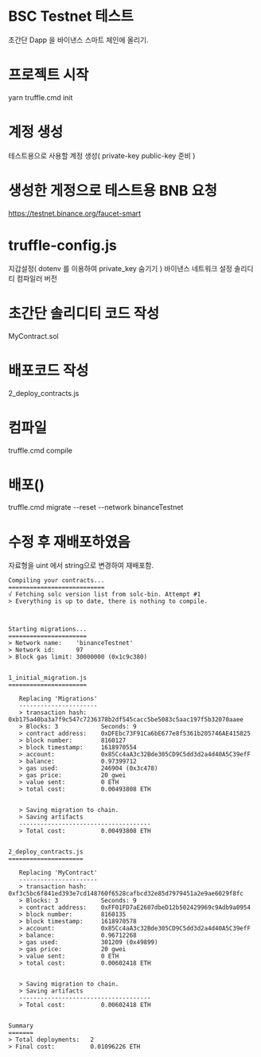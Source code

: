 # BSC Testnet 테스트
초간단 Dapp 을 바이낸스 스마트 체인에 올리기.

# 프로젝트 시작
yarn 
truffle.cmd init

# 계정 생성
테스트용으로 사용할 계정 생성( private-key public-key 준비 )

# 생성한 게정으로 테스트용 BNB 요청
https://testnet.binance.org/faucet-smart

# truffle-config.js
지갑설정( dotenv 를 이용하여 private_key 숨기기 )
바이낸스 네트워크 설정
솔리디티 컴파일러 버전

# 초간단 솔리디티 코드 작성
MyContract.sol

# 배포코드 작성
2_deploy_contracts.js

# 컴파일
truffle.cmd compile

# 배포()
truffle.cmd migrate --reset --network binanceTestnet

# 수정 후 재배포하였음
자료형을 uint 에서 string으로 변경하여 재배포함.

```
Compiling your contracts...
===========================
√ Fetching solc version list from solc-bin. Attempt #1
> Everything is up to date, there is nothing to compile.



Starting migrations...
======================
> Network name:    'binanceTestnet'    
> Network id:      97
> Block gas limit: 30000000 (0x1c9c380)


1_initial_migration.js
======================

   Replacing 'Migrations'
   ----------------------
   > transaction hash:    0xb175a40ba3a7f9c547c7236378b2df545cacc5be5083c5aac197f5b32070aaee
   > Blocks: 3            Seconds: 9
   > contract address:    0xDFEbc73F91Ca6bE677e8f5361b205746AE415825
   > block number:        8160127
   > block timestamp:     1618970554
   > account:             0x85Cc4aA3c32Bde305CD9C5dd3d2a4d40A5C39efF
   > balance:             0.97399712
   > gas used:            246904 (0x3c478)
   > gas price:           20 gwei
   > value sent:          0 ETH
   > total cost:          0.00493808 ETH


   > Saving migration to chain.
   > Saving artifacts
   -------------------------------------
   > Total cost:          0.00493808 ETH


2_deploy_contracts.js
=====================

   Replacing 'MyContract'
   ----------------------
   > transaction hash:    0xf3c5bc6f841ed393e7cd148760f6528cafbcd32e85d7979451a2e9ae6029f8fc
   > Blocks: 3            Seconds: 9
   > contract address:    0xFF01FD7aE2607dbeD12b502429969c9Adb9a0954
   > block number:        8160135
   > block timestamp:     1618970578
   > account:             0x85Cc4aA3c32Bde305CD9C5dd3d2a4d40A5C39efF
   > balance:             0.96712268
   > gas used:            301209 (0x49899)
   > gas price:           20 gwei
   > value sent:          0 ETH
   > total cost:          0.00602418 ETH


   > Saving migration to chain.
   > Saving artifacts
   -------------------------------------
   > Total cost:          0.00602418 ETH


Summary
=======
> Total deployments:   2
> Final cost:          0.01096226 ETH

```